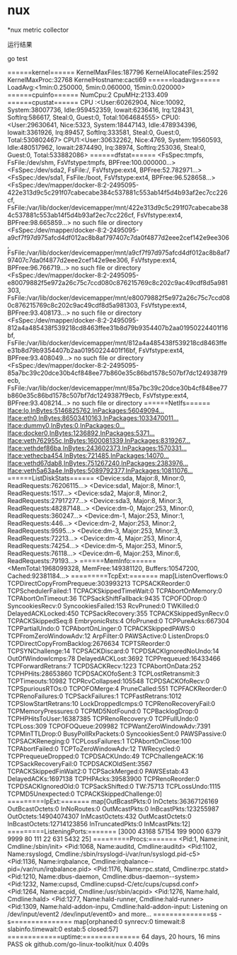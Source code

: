 nux
===

*nux metric collector


运行结果

go test

======kernel======
KernelMaxFiles:187796 <nil>
KernelAllocateFiles:2592 <nil>
KernelMaxProc:32768 <nil>
KernelHostname:cacti69 <nil>
======loadavg======
LoadAvg:<1min:0.250000, 5min:0.060000, 15min:0.020000> <nil>
======cpuinfo======
NumCpu:2
CpuMHz:2133.409 <nil>
======cpustat======
CPU :<User:60262904, Nice:10092, System:38007736, Idle:959452359, Iowait:6236416, Irq:128431, SoftIrq:586617, Steal:0, Guest:0, Total:1064684555>
CPU0:<User:29630641, Nice:5323, System:18447143, Idle:478934396, Iowait:3361926, Irq:89457, SoftIrq:333581, Steal:0, Guest:0, Total:530802467>
CPU1:<User:30632262, Nice:4769, System:19560593, Idle:480517962, Iowait:2874490, Irq:38974, SoftIrq:253036, Steal:0, Guest:0, Total:533882086>
======dfstat======
<FsSpec:tmpfs, FsFile:/dev/shm, FsVfstype:tmpfs, BPFree:100.000000...> <nil>
<FsSpec:/dev/sda2, FsFile:/, FsVfstype:ext4, BPFree:52.782971...> <nil>
<FsSpec:/dev/sda1, FsFile:/boot, FsVfstype:ext4, BPFree:96.528658...> <nil>
<FsSpec:/dev/mapper/docker-8:2-2495095-422e313d9c5c291f07cabecabe384c537881c553ab14f5d4b93af2ec7cc226cf, FsFile:/var/lib/docker/devicemapper/mnt/422e313d9c5c291f07cabecabe384c537881c553ab14f5d4b93af2ec7cc226cf, FsVfstype:ext4, BPFree:98.665859...> <nil>
<nil> no such file or directory
<FsSpec:/dev/mapper/docker-8:2-2495095-a9cf7f97d975afcd4df012ac8b8af797407c7da0f4877d2eee2cef142e9ee306, FsFile:/var/lib/docker/devicemapper/mnt/a9cf7f97d975afcd4df012ac8b8af797407c7da0f4877d2eee2cef142e9ee306, FsVfstype:ext4, BPFree:96.766719...> <nil>
<nil> no such file or directory
<FsSpec:/dev/mapper/docker-8:2-2495095-e80079882f5e972a26c75c7ccd080c876215769c8c202c9ac49cdf8d5a981303, FsFile:/var/lib/docker/devicemapper/mnt/e80079882f5e972a26c75c7ccd080c876215769c8c202c9ac49cdf8d5a981303, FsVfstype:ext4, BPFree:93.408173...> <nil>
<nil> no such file or directory
<FsSpec:/dev/mapper/docker-8:2-2495095-812a4a485438f539218cd8463ffee31b8d79b9354407b2aa01950224401f16bf, FsFile:/var/lib/docker/devicemapper/mnt/812a4a485438f539218cd8463ffee31b8d79b9354407b2aa01950224401f16bf, FsVfstype:ext4, BPFree:93.408049...> <nil>
<nil> no such file or directory
<FsSpec:/dev/mapper/docker-8:2-2495095-85a7bc39c20dce30b4cf848ee77b860e35c86bd1578c507bf7dc1249387f9ecb, FsFile:/var/lib/docker/devicemapper/mnt/85a7bc39c20dce30b4cf848ee77b860e35c86bd1578c507bf7dc1249387f9ecb, FsVfstype:ext4, BPFree:93.408214...> <nil>
<nil> no such file or directory
======NetIfs======
<Iface:lo,InBytes:5146825762,InPackages:56049094...>
<Iface:eth0,InBytes:86503410163,InPackages:1033470011...>
<Iface:dummy0,InBytes:0,InPackages:0...>
<Iface:docker0,InBytes:1236892,InPackages:5371...>
<Iface:veth762955c,InBytes:1600081339,InPackages:8319267...>
<Iface:vethdef86ba,InBytes:243602373,InPackages:1570331...>
<Iface:vethecba454,InBytes:721485,InPackages:14070...>
<Iface:vethd67dab8,InBytes:751267240,InPackages:2383976...>
<Iface:veth5a63a4e,InBytes:5089792377,InPackages:10811076...>
======ListDiskStats======
<Device:sda, Major:8, Minor:0, ReadRequests:76206115...>
<Device:sda1, Major:8, Minor:1, ReadRequests:1517...>
<Device:sda2, Major:8, Minor:2, ReadRequests:27917277...>
<Device:sda3, Major:8, Minor:3, ReadRequests:48287148...>
<Device:dm-0, Major:253, Minor:0, ReadRequests:360247...>
<Device:dm-1, Major:253, Minor:1, ReadRequests:446...>
<Device:dm-2, Major:253, Minor:2, ReadRequests:9595...>
<Device:dm-3, Major:253, Minor:3, ReadRequests:72213...>
<Device:dm-4, Major:253, Minor:4, ReadRequests:74254...>
<Device:dm-5, Major:253, Minor:5, ReadRequests:76118...>
<Device:dm-6, Major:253, Minor:6, ReadRequests:79193...>
======MemInfo:======
<MemTotal:1968099328, MemFree:149381120, Buffers:10547200, Cached:92381184...> <nil>
=========TcpExt:=======
map[ListenOverflows:0 TCPDirectCopyFromPrequeue:303993213 TCPSACKReorder:0 TCPSchedulerFailed:1 TCPACKSkippedTimeWait:0 TCPAbortOnMemory:0 TCPAbortOnTimeout:36 TCPSackShiftFallback:9435 TCPOFODrop:0 SyncookiesRecv:0 SyncookiesFailed:153 RcvPruned:0 TWKilled:0 DelayedACKLocked:450 TCPSackRecovery:355 TCPACKSkippedSynRecv:0 TCPACKSkippedSeq:8 EmbryonicRsts:4 OfoPruned:0 TCPPureAcks:667304 TCPPartialUndo:0 TCPAbortOnLinger:0 TCPACKSkippedPAWS:0 TCPFromZeroWindowAdv:12 ArpFilter:0 PAWSActive:0 ListenDrops:0 TCPDirectCopyFromBacklog:2676634 TCPTSReorder:0 TCPSYNChallenge:14 TCPSACKDiscard:0 TCPDSACKIgnoredNoUndo:14 OutOfWindowIcmps:78 DelayedACKLost:3692 TCPPrequeued:16433466 TCPForwardRetrans:7 TCPDSACKRecv:1223 TCPAbortOnData:252 TCPHPHits:28653860 TCPDSACKOfoSent:3 TCPLostRetransmit:3 TCPTimeouts:10982 TCPRcvCollapsed:105548 TCPDSACKOfoRecv:0 TCPSpuriousRTOs:0 TCPOFOMerge:4 PruneCalled:551 TCPFACKReorder:0 TCPRenoFailures:0 TCPSackFailures:1 TCPFastRetrans:1012 TCPSlowStartRetrans:10 LockDroppedIcmps:0 TCPRenoRecoveryFail:0 TCPMemoryPressures:0 TCPMD5NotFound:0 TCPBacklogDrop:0 TCPHPHitsToUser:16387385 TCPRenoRecovery:0 TCPFullUndo:0 TCPLoss:309 TCPOFOQueue:209982 TCPWantZeroWindowAdv:7391 TCPMinTTLDrop:0 BusyPollRxPackets:0 SyncookiesSent:0 PAWSPassive:0 TCPSACKReneging:0 TCPLossFailures:1 TCPAbortOnClose:100 TCPAbortFailed:0 TCPToZeroWindowAdv:12 TWRecycled:0 TCPPrequeueDropped:0 TCPDSACKUndo:49 TCPChallengeACK:16 TCPSackRecoveryFail:0 TCPDSACKOldSent:3567 TCPACKSkippedFinWait2:0 TCPSackMerged:0 PAWSEstab:43 DelayedACKs:1697138 TCPHPAcks:39583900 TCPRenoReorder:0 TCPDSACKIgnoredOld:0 TCPSackShifted:0 TW:75713 TCPLossUndo:1115 TCPMD5Unexpected:0 TCPACKSkippedChallenge:0] <nil>
=========IpExt:=======
map[OutBcastPkts:0 InOctets:36367126169 OutBcastOctets:0 InNoRoutes:0 OutMcastPkts:0 InBcastPkts:123255987 OutOctets:14904074307 InMcastOctets:432 OutMcastOctets:0 InBcastOctets:12714123856 InTruncatedPkts:0 InMcastPkts:12] <nil>
=========ListeningPorts:=======
[3000 43168 57154 199 9000 6379 9999 80 111 22 631 5432 25] <nil>
=========Procs:=======
<Pid:1, Name:init, Cmdline:/sbin/init>
<Pid:1068, Name:auditd, Cmdline:auditd>
<Pid:1102, Name:rsyslogd, Cmdline:/sbin/rsyslogd-i/var/run/syslogd.pid-c5>
<Pid:1136, Name:irqbalance, Cmdline:irqbalance--pid=/var/run/irqbalance.pid>
<Pid:1176, Name:rpc.statd, Cmdline:rpc.statd>
<Pid:1210, Name:dbus-daemon, Cmdline:dbus-daemon--system>
<Pid:1232, Name:cupsd, Cmdline:cupsd-C/etc/cups/cupsd.conf>
<Pid:1264, Name:acpid, Cmdline:/usr/sbin/acpid>
<Pid:1276, Name:hald, Cmdline:hald>
<Pid:1277, Name:hald-runner, Cmdline:hald-runner>
<Pid:1309, Name:hald-addon-inpu, Cmdline:hald-addon-input: Listening on /dev/input/event2 /dev/input/event0>
and more...
==============ss -s===============
map[orphaned:0 synrecv:0 timewait:8 slabinfo.timewait:0 estab:5 closed:57] <nil>
=============uptime:==============
64 days, 20 hours, 16 mins
PASS
ok  	github.com/go-linux-toolkit/nux	0.409s

